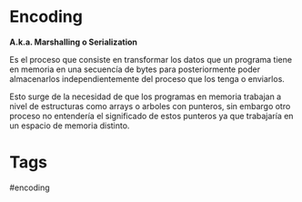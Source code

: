# Encoding
**A.k.a. Marshalling o Serialization**

Es el proceso que consiste en transformar los datos que un programa tiene en memoria en una secuencía de bytes para posteriormente poder almacenarlos independientemente del proceso que los tenga o enviarlos.

Esto surge de la necesidad de que los programas en memoria trabajan a nivel de estructuras como arrays o arboles con punteros, sin embargo otro proceso no entendería el significado de estos punteros ya que trabajaría en un espacio de memoria distinto.

# Tags
#encoding